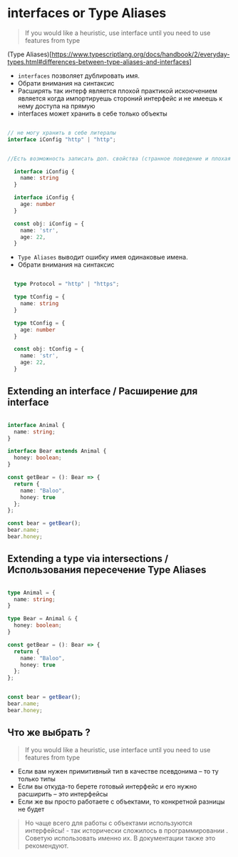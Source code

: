 
# interfaces or Type Aliases

> If you would like a heuristic, use interface until you need to use features from type

(Type Aliases)[https://www.typescriptlang.org/docs/handbook/2/everyday-types.html#differences-between-type-aliases-and-interfaces]

- `interfaces` позволяет дублировать имя.
- Обрати внимания на синтаксис 
- Расширять так интерф является плохой практикой искоючением является когда импортируешь 
  стороний интерфейс и не имеешь к нему доступа на прямую
- interfaces может хранить в себе только объекты 

```typescript

// не могу хранить в себе литералы 
interface iConfig "http" | "http";


//Есть возможность записать доп. свойства (странное поведение и плохая практика)

  interface iConfig {
    name: string
  }

  interface iConfig {
    age: number
  }

  const obj: iConfig = {
    name: 'str',
    age: 22,
  }

```

- `Type Aliases` выводит ошибку имея одинаковые имена.
- Обрати внимания на синтаксис 

```typescript

  type Protocol = "http" | "https";

  type tConfig = {
    name: string
  }

  type tConfig = {
    age: number
  }

  const obj: tConfig = {
    name: 'str',
    age: 22,
  }

```



## Extending an interface / Расширение для interface

```typescript 

interface Animal {
  name: string;
}

interface Bear extends Animal {
  honey: boolean;
}

const getBear = (): Bear => {
  return {
    name: "Baloo",
    honey: true
  };
};

const bear = getBear();
bear.name;
bear.honey;
```

## Extending a type via intersections / Использования пересечение Type Aliases

```typescript 

type Animal = {
  name: string;
}

type Bear = Animal & { 
  honey: boolean;
}

const getBear = (): Bear => {
  return {
    name: "Baloo",
    honey: true
  };
};


const bear = getBear();
bear.name;
bear.honey;


```


## Что же выбрать ? 

> If you would like a heuristic, use interface until you need to use features from type

- Если вам нужен примитивный тип в качестве псевдонима – то ту только типы
- Если вы откуда-то берете готовый интерфейс и его нужно расширить – это интерфейсы
- Если же вы просто работаете с объектами, то конкретной разницы не будет

> Но чаще всего для работы с объектами используются интерфейсы! - так исторически сложилось в программировании . Советую использовать именно их. В документации также это рекомендуют.